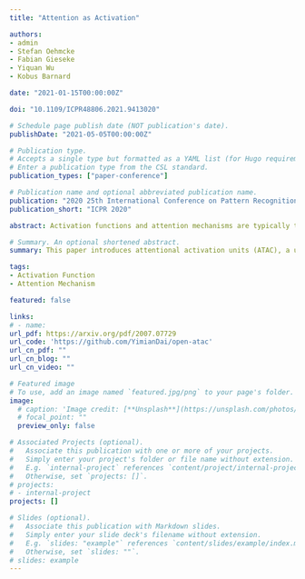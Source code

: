```yaml
---
title: "Attention as Activation"

authors:
- admin
- Stefan Oehmcke
- Fabian Gieseke
- Yiquan Wu
- Kobus Barnard

date: "2021-01-15T00:00:00Z"

doi: "10.1109/ICPR48806.2021.9413020"

# Schedule page publish date (NOT publication's date).
publishDate: "2021-05-05T00:00:00Z"

# Publication type.
# Accepts a single type but formatted as a YAML list (for Hugo requirements).
# Enter a publication type from the CSL standard.
publication_types: ["paper-conference"]

# Publication name and optional abbreviated publication name.
publication: "2020 25th International Conference on Pattern Recognition (ICPR)"
publication_short: "ICPR 2020"

abstract: Activation functions and attention mechanisms are typically treated as having different purposes and have evolved differently. However, both concepts can be formulated as a nonlinear gating function. Inspired by their similarity, we propose a novel type of activation units called attentional activation units as a unification of activation functions and attention mechanisms. In particular, we propose a local channel attention module for the simultaneous non-linear activation and element-wise feature refinement, which locally aggregates point-wise cross channel feature contexts. By replacing the wellknown rectified linear units by such ATAC units in convolutional networks, we can construct fully attentional networks that perform significantly better with a modest number of additional parameters. We conducted detailed ablation studies on the ATAC units using several host networks with varying network depths to empirically verify the effectiveness and efficiency of the units. Furthermore, we compared the performance of the ATAC units against existing activation functions as well as other attention mechanisms on the CIFAR-10, CIFAR-100, and ImageNet datasets. Our experimental results show that networks constructed with the proposed ATAC units generally yield performance gains over their competitors given a comparable number of parameters.

# Summary. An optional shortened abstract.
summary: This paper introduces attentional activation units (ATAC), a unification of activation functions and attention mechanisms. ATAC units include a local channel attention module for simultaneous non-linear activation and element-wise feature refinement, locally aggregating point-wise cross-channel feature contexts in convolutional networks.

tags:
- Activation Function
- Attention Mechanism

featured: false

links:
# - name: 
url_pdf: https://arxiv.org/pdf/2007.07729
url_code: 'https://github.com/YimianDai/open-atac'
url_cn_pdf: ""
url_cn_blog: ""
url_cn_video: ""

# Featured image
# To use, add an image named `featured.jpg/png` to your page's folder. 
image:
  # caption: 'Image credit: [**Unsplash**](https://unsplash.com/photos/s9CC2SKySJM)'
  # focal_point: ""
  preview_only: false

# Associated Projects (optional).
#   Associate this publication with one or more of your projects.
#   Simply enter your project's folder or file name without extension.
#   E.g. `internal-project` references `content/project/internal-project/index.md`.
#   Otherwise, set `projects: []`.
# projects:
# - internal-project
projects: []

# Slides (optional).
#   Associate this publication with Markdown slides.
#   Simply enter your slide deck's filename without extension.
#   E.g. `slides: "example"` references `content/slides/example/index.md`.
#   Otherwise, set `slides: ""`.
# slides: example
---
```


